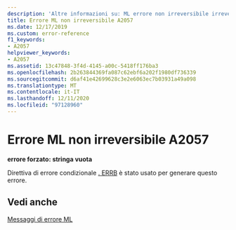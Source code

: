 ```yaml
---
description: 'Altre informazioni su: ML errore non irreversibile irreversibile A2057'
title: Errore ML non irreversibile A2057
ms.date: 12/17/2019
ms.custom: error-reference
f1_keywords:
- A2057
helpviewer_keywords:
- A2057
ms.assetid: 13c47848-3f4d-4145-a00c-5418ff176ba3
ms.openlocfilehash: 2b263844369fa087c62ebf6a202f1980df736339
ms.sourcegitcommit: d6af41e42699628c3e2e6063ec7b03931a49a098
ms.translationtype: MT
ms.contentlocale: it-IT
ms.lasthandoff: 12/11/2020
ms.locfileid: "97128960"
---
```

# <a name="ml-nonfatal-error-a2057"></a>Errore ML non irreversibile A2057

**errore forzato: stringa vuota**

Direttiva di errore condizionale [. ERRB](dot-errb.md) è stato usato per generare questo errore.

## <a name="see-also"></a>Vedi anche

[Messaggi di errore ML](ml-error-messages.md)
